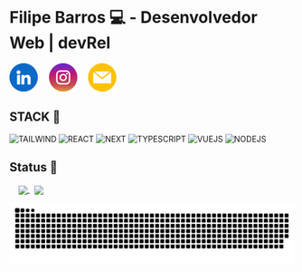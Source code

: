 # Filipe Barros 💻 - Desenvolvedor Web | devRel

[![Linkedin Badge](https://github.com/Filipebarrosg/assents/blob/main/Filipebarrosg/linkedin.png)](https://www.linkedin.com/in/filipebarrosg/) &nbsp; &nbsp;
[![Instagram Badge](https://github.com/Filipebarrosg/assents/blob/main/Filipebarrosg/instagram.png)](https://www.instagram.com/juregdev/) &nbsp; &nbsp;
[![Outlook Badge](https://github.com/Filipebarrosg/assents/blob/main/Filipebarrosg/email.png)](Filipe.araujo9@outlook.com) 

## STACK 🎯

![TAILWIND](https://img.shields.io/badge/Tailwind_CSS-38B2AC?style=for-the-badge&logo=tailwind-css&logoColor=white)
![REACT](https://img.shields.io/badge/React-20232A?style=for-the-badge&logo=react&logoColor=61DAFB)
![NEXT](https://img.shields.io/badge/next.js-000000?style=for-the-badge&logo=nextdotjs&logoColor=white)
![TYPESCRIPT](https://img.shields.io/badge/TypeScript-007ACC?style=for-the-badge&logo=typescript&logoColor=white)
![VUEJS](https://img.shields.io/badge/Vue.js-35495E?style=for-the-badge&logo=vuedotjs&logoColor=4FC08D)
![NODEJS](https://img.shields.io/badge/Node.js-339933?style=for-the-badge&logo=nodedotjs&logoColor=white)

## Status 🚀

 &nbsp; &nbsp; <a href="https://github.com/anuraghazra/github-readme-stats">
    <img align="center" width='40%' src="https://github-readme-stats.vercel.app/api?username=juregdev&show_icons=true&theme=gruvbox" />
  </a> &nbsp; <a href="https://github.com/anuraghazra/github-readme-stats">
    <img align="center" width='33.5%'  src="https://github-readme-stats.vercel.app/api/top-langs/?username=juregdev&layout=compact&theme=gruvbox"/>  
  </a>
  
  <img src='https://github.com/Filipebarrosg/assents/blob/main/Filipebarrosg/github-user-contribution.svg'/>
